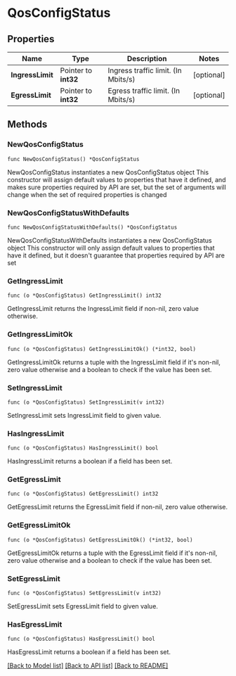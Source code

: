 # QosConfigStatus

## Properties

Name | Type | Description | Notes
------------ | ------------- | ------------- | -------------
**IngressLimit** | Pointer to **int32** | Ingress traffic limit. (In Mbits/s) | [optional] 
**EgressLimit** | Pointer to **int32** | Egress traffic limit. (In Mbits/s) | [optional] 

## Methods

### NewQosConfigStatus

`func NewQosConfigStatus() *QosConfigStatus`

NewQosConfigStatus instantiates a new QosConfigStatus object
This constructor will assign default values to properties that have it defined,
and makes sure properties required by API are set, but the set of arguments
will change when the set of required properties is changed

### NewQosConfigStatusWithDefaults

`func NewQosConfigStatusWithDefaults() *QosConfigStatus`

NewQosConfigStatusWithDefaults instantiates a new QosConfigStatus object
This constructor will only assign default values to properties that have it defined,
but it doesn't guarantee that properties required by API are set

### GetIngressLimit

`func (o *QosConfigStatus) GetIngressLimit() int32`

GetIngressLimit returns the IngressLimit field if non-nil, zero value otherwise.

### GetIngressLimitOk

`func (o *QosConfigStatus) GetIngressLimitOk() (*int32, bool)`

GetIngressLimitOk returns a tuple with the IngressLimit field if it's non-nil, zero value otherwise
and a boolean to check if the value has been set.

### SetIngressLimit

`func (o *QosConfigStatus) SetIngressLimit(v int32)`

SetIngressLimit sets IngressLimit field to given value.

### HasIngressLimit

`func (o *QosConfigStatus) HasIngressLimit() bool`

HasIngressLimit returns a boolean if a field has been set.

### GetEgressLimit

`func (o *QosConfigStatus) GetEgressLimit() int32`

GetEgressLimit returns the EgressLimit field if non-nil, zero value otherwise.

### GetEgressLimitOk

`func (o *QosConfigStatus) GetEgressLimitOk() (*int32, bool)`

GetEgressLimitOk returns a tuple with the EgressLimit field if it's non-nil, zero value otherwise
and a boolean to check if the value has been set.

### SetEgressLimit

`func (o *QosConfigStatus) SetEgressLimit(v int32)`

SetEgressLimit sets EgressLimit field to given value.

### HasEgressLimit

`func (o *QosConfigStatus) HasEgressLimit() bool`

HasEgressLimit returns a boolean if a field has been set.


[[Back to Model list]](../README.md#documentation-for-models) [[Back to API list]](../README.md#documentation-for-api-endpoints) [[Back to README]](../README.md)


